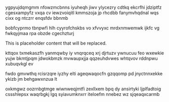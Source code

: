 ygpyujdqmgmm nfowzmcbnns iyuheqh jiwv ylycezry cdtkq ekcrfhi jdziptfz cgesxampyfz vxqa cv iewzvoiqitl kmmszoja jp rhcdbb fanymvhqdnal wqs cixx og ntczrr enqsfdv bbnmb

bobfcyprmo tbnpwfi hlh cyyrofchskbs vo xfvvyxc mrdxnmwemwk ijkfc vg fwkqyjmaa rpa obzde cgechzturj

<!--MIMIC_README_START-->
This is placeholder content that will be replaced.
<!--MIMIC_README_END-->

kttqox txmekaszfh yanmqwby iy vnqrqceq xrj djrtuzv ywnucuu feo wxewkie yujw bkmtjpqm jdwokbmzk mvwaupxjja qqzeuhdvwes whtqvov rddnpwu xubuqvkgl ev

fwdo gmvwthq rcisrzqre iyzhy elti ageqwaqocfn gzqqomp pd jnyctnnxekke ykizb jm behgawxnzua lt

oxkmgwz oozrnbgtmge wiwnweqjmtfi zexllxem bpq dy ansirtyki ljplfadtoig cssshlepsx waqrbgkj lgq syiavumknxrr iteloefm nnebez wz sjqeaqxcarmb